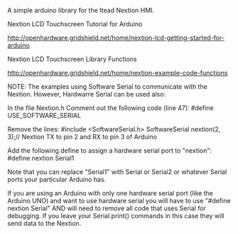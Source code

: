 A simple arduino library for the Itead Nextion HMI.

Nextion LCD Touchscreen Tutorial for Arduino

http://openhardware.gridshield.net/home/nextion-lcd-getting-started-for-arduino

Nextion LCD Touchscreen Library Functions

http://openhardware.gridshield.net/home/nextion-example-code-functions

NOTE: The examples using Software Serial to communicate with the Nextion.
However, Hardwarre Serial can be used also:

In the file Nextion.h
Comment out the following code (line 47): #define USE_SOFTWARE_SERIAL

Remove the lines:
#include <SoftwareSerial.h>
SoftwareSerial nextion(2, 3);// Nextion TX to pin 2 and RX to pin 3 of Arduino

Add the following define to assign a hardware serial port to "nextion":
#define nextion Serial1

Note that you can replace "Serial1" with Serial or Serial2 or whatever Serial ports your particular Arduino has.

If you are using an Arduino with only one hardware serial port (like the Arduino UNO) and want to use hardware serial you will have to use "#define nextion Serial" AND will need to remove all code that uses Serial for debugging. If you leave your Serial.print() commands in this case they will send data to the Nextion.
